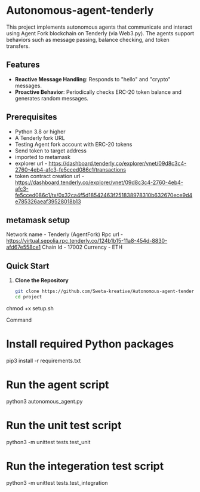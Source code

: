 # Autonomous-agent-tenderly


This project implements autonomous agents that communicate and interact using Agent Fork blockchain on Tenderly (via Web3.py). 
The agents support behaviors such as message passing, balance checking, and token transfers.

## Features
- **Reactive Message Handling**: Responds to "hello" and "crypto" messages.
- **Proactive Behavior**: Periodically checks ERC-20 token balance and generates random messages.

## Prerequisites
- Python 3.8 or higher
- A Tenderly fork URL
- Testing Agent fork account with ERC-20 tokens
- Send token to target address
- imported to metamask
- explorer url - https://dashboard.tenderly.co/explorer/vnet/09d8c3c4-2760-4eb4-afc3-fe5cced086c1/transactions
- token contract creation url - https://dashboard.tenderly.co/explorer/vnet/09d8c3c4-2760-4eb4-afc3-fe5cced086c1/tx/0x32ca4f5d18542463f251838978310b632670ece9d4e785326aeaf39528018b13

## metamask setup
Network name - Tenderly (AgentFork)
Rpc url -https://virtual.sepolia.rpc.tenderly.co/124b1b15-11a8-454d-8830-afd67e558ce1
Chain Id - 17002
Currency - ETH

## Quick Start

1. **Clone the Repository**
   ```bash
   git clone https://github.com/Sweta-kreative/Autonomous-agent-tenderly.git
   cd project

chmod +x setup.sh

Command 

# Install required Python packages
pip3 install -r requirements.txt

# Run the agent script
python3 autonomous_agent.py

# Run the unit test script
python3 -m unittest tests.test_unit

# Run the integeration test script
python3 -m unittest tests.test_integration
